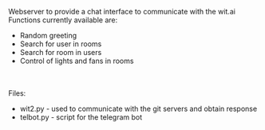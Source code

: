 Webserver to provide a chat interface to communicate with the wit.ai 
<br>Functions currently available are:</br>
- Random greeting
- Search for user in rooms
- Search for room in users
- Control of lights and fans in rooms

<br><br>Files:
- wit2.py - used to communicate with the git servers and obtain response
- telbot.py - script for the telegram bot
